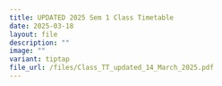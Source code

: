 ```yaml
---
title: UPDATED 2025 Sem 1 Class Timetable
date: 2025-03-18
layout: file
description: ""
image: ""
variant: tiptap
file_url: /files/Class_TT_updated_14_March_2025.pdf
---
```


